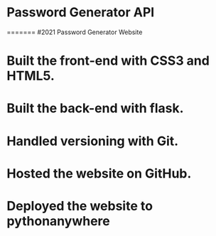 # Password Generator API
=======
#2021			Password Generator Website
#	Built the front-end with CSS3 and HTML5.
#	Built the back-end with flask.
#	Handled versioning with Git.
#	Hosted the website on GitHub.
#	Deployed the website to pythonanywhere
